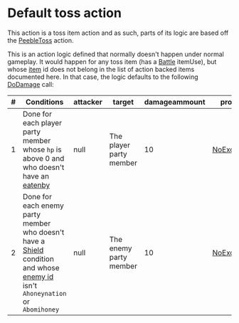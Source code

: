 # Default toss action
This action is a toss item action and as such, parts of its logic are based off the [PeebleToss](../Skills/PeebleToss.md) action.

This is an action logic defined that normally doesn't happen under normal gameplay. It would happen for any toss item (has a [Battle](../../Battle%20flow/Action%20coroutines/UseItem.md#battle) itemUse), but whose [item](../../../Enums%20and%20IDs/Items.md) id does not belong in the list of action backed items documented here. In that case, the logic defaults to the following [DoDamage](../../Damage%20pipeline/DoDamage.md) call:

|#|Conditions|attacker|target|damageammount|property|overrides|block|
|-:|---|---|---|---|---|---|---|
|1|Done for each player party member whose `hp` is above 0 and who doesn't have an [eatenby](../../Actors%20states/BattleCondition/Eaten.md#eatenby-influences)|null|The player party member|10|[NoExceptions](../../Damage%20pipeline/AttackProperty.md)|empty array|false|
|2|Done for each enemy party member who doesn't have a [Shield](../../Actors%20states/BattleCondition/Shield.md) condition and whose [enemy id](../../../Enums%20and%20IDs/Enemies.md) isn't `Ahoneynation` or `Abomihoney`|null|The enemy party member|10|[NoExceptions](../../Damage%20pipeline/AttackProperty.md)|empty array|false|
